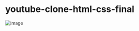 # youtube-clone-html-css-final
![image](https://user-images.githubusercontent.com/96528046/208250190-87ff5041-8f0a-4ac4-b1d7-c0f7bc02693c.png)
